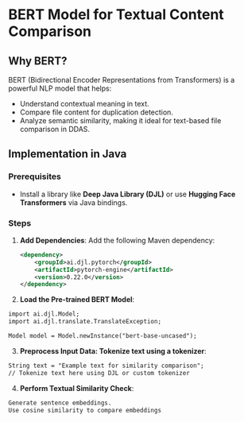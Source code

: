 # BERT Model for Textual Content Comparison

## Why BERT?
BERT (Bidirectional Encoder Representations from Transformers) is a powerful NLP model that helps:
- Understand contextual meaning in text.
- Compare file content for duplication detection.
- Analyze semantic similarity, making it ideal for text-based file comparison in DDAS.

## Implementation in Java
### Prerequisites
- Install a library like **Deep Java Library (DJL)** or use **Hugging Face Transformers** via Java bindings.

### Steps
1. **Add Dependencies**:
   Add the following Maven dependency:
   ```xml
   <dependency>
       <groupId>ai.djl.pytorch</groupId>
       <artifactId>pytorch-engine</artifactId>
       <version>0.22.0</version>
   </dependency>
2. **Load the Pre-trained BERT Model**:
```xml
import ai.djl.Model;
import ai.djl.translate.TranslateException;

Model model = Model.newInstance("bert-base-uncased");
```
3. **Preprocess Input Data: Tokenize text using a tokenizer**:
```xml
String text = "Example text for similarity comparison";
// Tokenize text here using DJL or custom tokenizer
```
4. **Perform Textual Similarity Check**:
```xml
Generate sentence embeddings.
Use cosine similarity to compare embeddings
```
